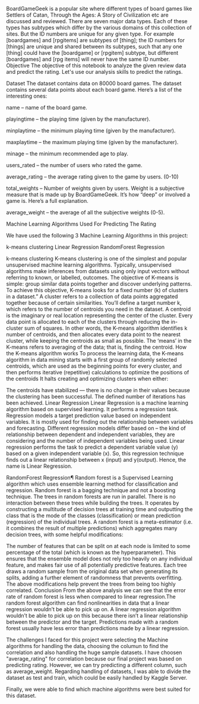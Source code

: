 BoardGameGeek is a popular site where different types of board games like Settlers of Catan, Through the Ages: A Story of Civilization etc are discussed and reviewed. There are seven major data types. Each of these types has subtypes which differ by the various domains of this collection of sites. But the ID numbers are unique for any given type. For example [boardgames] and [rpgitems] are subtypes of [thing]; the ID numbers for [things] are unique and shared between its subtypes, such that any one [thing] could have the [boardgame] or [rpgitem] subtype, but different [boardgames] and [rpg items] will never have the same ID number.
Objective
The objective of this notebook to analyze the given review data and predict the rating. Let's use our analysis skills to predict the ratings.

Dataset
The dataset contains data on 80000 board games. The dataset contains several data points about each board game. Here’s a list of the interesting ones:

name – name of the board game.

playingtime – the playing time (given by the manufacturer).

minplaytime – the minimum playing time (given by the manufacturer).

maxplaytime – the maximum playing time (given by the manufacturer).

minage – the minimum recommended age to play.

users_rated – the number of users who rated the game.

average_rating – the average rating given to the game by users. (0-10)

total_weights – Number of weights given by users. Weight is a subjective measure that is made up by BoardGameGeek. It’s how “deep” or involved a game is. Here’s a full explanation.

average_weight – the average of all the subjective weights (0-5).

Machine Learning Algorithms Used For Predicting The Rating

We have used the following 3 Machine Learning Algorithms in this project:

k-means clustering
Linear Regression
RandomForest Regression

k-means clustering
K-means clustering is one of the simplest and popular unsupervised machine learning algorithms. Typically, unsupervised algorithms make inferences from datasets using only input vectors without referring to known, or labelled, outcomes. The objective of K-means is simple: group similar data points together and discover underlying patterns. To achieve this objective, K-means looks for a fixed number (k) of clusters in a dataset.” A cluster refers to a collection of data points aggregated together because of certain similarities. You’ll define a target number k, which refers to the number of centroids you need in the dataset. A centroid is the imaginary or real location representing the center of the cluster. Every data point is allocated to each of the clusters through reducing the in-cluster sum of squares. In other words, the K-means algorithm identifies k number of centroids, and then allocates every data point to the nearest cluster, while keeping the centroids as small as possible. The ‘means’ in the K-means refers to averaging of the data; that is, finding the centroid. How the K-means algorithm works To process the learning data, the K-means algorithm in data mining starts with a first group of randomly selected centroids, which are used as the beginning points for every cluster, and then performs iterative (repetitive) calculations to optimize the positions of the centroids It halts creating and optimizing clusters when either:

The centroids have stabilized — there is no change in their values because the clustering has been successful.
The defined number of iterations has been achieved.
Linear Regression
Linear Regression is a machine learning algorithm based on supervised learning. It performs a regression task. Regression models a target prediction value based on independent variables. It is mostly used for finding out the relationship between variables and forecasting. Different regression models differ based on – the kind of relationship between dependent and independent variables, they are considering and the number of independent variables being used. Linear regression performs the task to predict a dependent variable value (y) based on a given independent variable (x). So, this regression technique finds out a linear relationship between x (input) and y(output). Hence, the name is Linear Regression.

RandomForest Regression¶
Random forest is a Supervised Learning algorithm which uses ensemble learning method for classification and regression. Random forest is a bagging technique and not a boosting technique. The trees in random forests are run in parallel. There is no interaction between these trees while building the trees. It operates by constructing a multitude of decision trees at training time and outputting the class that is the mode of the classes (classification) or mean prediction (regression) of the individual trees. A random forest is a meta-estimator (i.e. it combines the result of multiple predictions) which aggregates many decision trees, with some helpful modifications:

The number of features that can be split on at each node is limited to some percentage of the total (which is known as the hyperparameter). This ensures that the ensemble model does not rely too heavily on any individual feature, and makes fair use of all potentially predictive features.
Each tree draws a random sample from the original data set when generating its splits, adding a further element of randomness that prevents overfitting. The above modifications help prevent the trees from being too highly correlated.
Conclusion
From the above analysis we can see that the error rate of random forest is less when compared to linear regression.The random forest algorithm can find nonlinearities in data that a linear regression wouldn’t be able to pick up on. A linear regression algorithm wouldn’t be able to pick up on this because there isn’t a linear relationship between the predictor and the target. Predictions made with a random forest usually have less error than predictions made by a linear regression.

The challenges I faced for this project were selecting the Machine algorithms for handling the data, choosing the columun to find the correlation and also handling the huge sample datasets. I have choosen "average_rating" for correlation because our final project was based on predicting rating. However, we can try predicting a different column, such as average_weight. Regarding handling of datasets, I was able to divide the dataset as test and train, which could be easily handled by Kaggle Server.

Finally, we were able to find which machine algorithms were best suited for this dataset.
